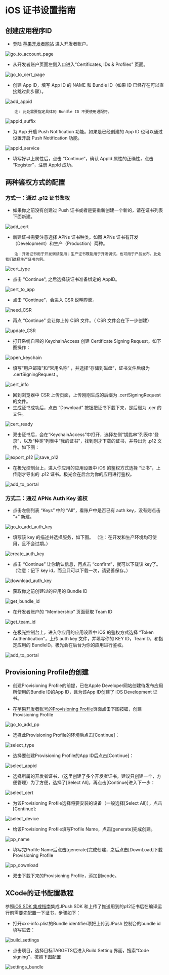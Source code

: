 # iOS 证书设置指南

## 创建应用程序ID

+ 登陆 [苹果开发者网站](https://developer.apple.com/) 进入开发者账户。

![go_to_account_page](../image/ios_cert/appid_1_goToAccountPage.png)

+ 从开发者账户页面左侧入口进入“Certificates, IDs & Profiles” 页面。

![go_to_cert_page](../image/ios_cert/appid_2_goToCertPage.png)

+ 创建 App ID，填写 App ID 的 NAME 和 Bundle ID（如果 ID 已经存在可以直接跳过此步骤）。

![add_appid](../image/ios_cert/appid_3_addAppid.png)

~~~
	注: 此处需要指定具体的 Bundle ID 不要使用通配符。
~~~
![appid_suffix](../image/ios_cert/appid_4_regAppid.png)

+ 为 App 开启 Push Notification 功能。如果是已经创建的 App ID 也可以通过设置开启 Push Notification 功能。

![appid_service](../image/ios_cert/appid_5_servicesPushNoti.png)

+ 填写好以上属性后，点击 “Continue”，确认 AppId 属性的正确性，点击 “Register”，注册 AppId 成功。

## 两种鉴权方式的配置

### 方式一：通过 .p12 证书鉴权

+ 如果你之前没有创建过 Push 证书或者是要重新创建一个新的，请在证书列表下面新建。

![add_cert](../image/ios_cert/p12_1_addCert.png)

+ 新建证书需要注意选择 APNs 证书种类。如图 APNs 证书有开发（Development）和生产（Production）两种。

~~~
	注：开发证书用于开发调试使用；生产证书既能用于开发调试，也可用于产品发布。此处我们选择生产证书为例。
~~~
	
![cert_type](../image/ios_cert/p12_2_certType.png)

+ 点击 "Continue", 之后选择该证书准备绑定的 AppID。

![cert_to_app](../image/ios_cert/p12_3_certToApp.png)

+ 点击 “Continue”，会进入 CSR 说明界面。

![need_CSR](../image/ios_cert/p12_4_needCSR.png)

+ 再点 “Continue” 会让你上传 CSR 文件。（ CSR 文件会在下一步创建）

![update_CSR](../image/ios_cert/p12_5_uploadCSR.png)

+ 打开系统自带的 KeychainAccess 创建 Certificate Signing Request。如下图操作：

![open_keychain](../image/ios_cert/p12_6_openKeychain.png)

+ 填写“用户邮箱”和“常用名称” ，并选择“存储到磁盘”，证书文件后缀为 .certSigningRequest 。

![cert_info](../image/ios_cert/p12_7_certInfo.png)

+ 回到浏览器中 CSR 上传页面，上传刚刚生成的后缀为 .certSigningRequest 的文件。
+ 生成证书成功后，点击 “Download” 按钮把证书下载下来，是后缀为 .cer 的文件。

![cert_ready](../image/ios_cert/p12_8_certReady.png)

+ 双击证书后，会在“KeychainAccess”中打开，选择左侧“钥匙串”列表中“登录”，以及“种类”列表中“我的证书”，找到刚才下载的证书，并导出为 .p12 文件。如下图：

![export_p12](../image/ios_cert/p12_9_exportP12.png)
![save_p12](../image/ios_cert/p12_10_saveAsP12.png)

+ 在极光控制台上，进入你应用的应用设置中 iOS 的鉴权方式选择 “证书”，上传刚才导出的 .p12 证书。极光会在后台为你的应用进行鉴权。

![add_to_portal](../image/ios_cert/p12_11_addToPortal.png)


### 方式二：通过 APNs Auth Key 鉴权

+ 点击左侧列表 “Keys” 中的 “All”，看账户中是否已有 auth key，没有则点击 “+” 新建。

![go_to_add_auth_key](../image/ios_cert/authkey_1_addAuthKey.png)

+ 填写该 key 的描述并选择服务，如下图。 （注：在开发和生产环境均可使用，且不会过期。）

![create_auth_key](../image/ios_cert/authkey_2_createAuthKey.png)

+ 点击 “Continue” 让你确认信息，再点击 “confirm”，就可以下载该 key了。（注意：记下 key id，而且只可以下载一次，请妥善保存。）

![download_auth_key](../image/ios_cert/authkey_3_downloadAuthKey.png)

+ 获取你之前创建过的应用的 Bundle ID

![get_bundle_id](../image/ios_cert/authkey_4_getBundleId.png)

+ 在开发者账户的 “Membership” 页面获取 Team ID

![get_team_id](../image/ios_cert/authkey_5_getTeamId.png)

+ 在极光控制台上，进入你应用的应用设置中 iOS 的鉴权方式选择 “Token Authentication”，上传 auth key 文件，并填写你的 KEY ID，TeamID，和指定应用的 BundleID。极光会在后台为你的应用进行鉴权。

![add_to_portal](../image/ios_cert/authkey_6_addInfoToPortal.png)

## Provisioning Profile的创建

+ 创建Provisioning Profile的前提，已在Apple Developer网站创建待发布应用所使用的Bundle ID的App ID，且为该App ID创建了 iOS Development 证书。

+ 在[苹果开发者账号的Provisioning Profile](https://developer.apple.com/account/ios/profile/)页面点击下图按钮，创建Provisioning Profile

![go_to_add_pp](../image/ios_cert/pp_1_addPP.png)

+ 选择此Provisioning Profile的环境后点击[Continue]：

![select_type](../image/ios_cert/pp_2_selectType.png)

+ 选择要创建Provisioning Profile的App ID后点击[Continue]：

![select_appid](../image/ios_cert/pp_3_selectAppId.png)

+ 选择所属的开发者证书，（这里创建了多个开发者证书，建议只创建一个，方便管理）为了方便，选择了[Select All]，再点击[Continue]进入下一步：

![select_cert](../image/ios_cert/pp_4_selectCert.png)

+ 为该Provisioning Profile选择将要安装的设备（一般选择[Select All]），点击[Continue]:

![select_device](../image/ios_cert/pp_5_selectDevice.png)

+ 给该Provisioning Profile填写Profile Name，点击[generate]完成创建。

![pp_name](../image/ios_cert/pp_6_ppName.png)

+ 填写完Profile Name后点击[generate]完成创建，之后点击[DownLoad]下载Provisioning Profile

![pp_download](../image/ios_cert/pp_7_downloadPP.png)

+ 双击下载下来的Provisioning Profile，添加到xcode。

## XCode的证书配置教程

参照[iOS SDK 集成指南](ios_guide_new/)集成JPush SDK 和上传了推送用到的p12证书后在编译运行前需要先配置一下证书，步骤如下：

+ 打开xxx-info.plist的Bundle identifier项把上传到JPush 控制台的bundle id填写进去：

![build_settings](../image/ios_cert/xcode_1_buildsettings_cs.png)

+ 点击项目，选择目标TARGETS后进入Build Setting 界面，搜索“Code signing”，按照下图配置

![settings_bundle](../image/ios_cert/xcode_2_bundle.png)


